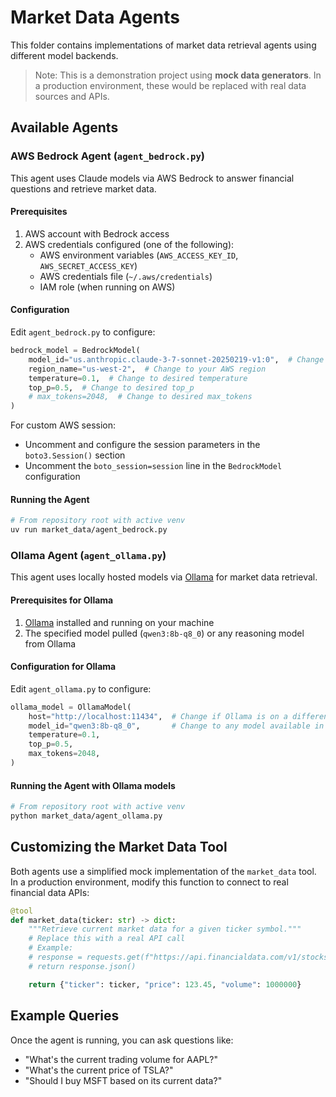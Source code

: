 # Market Data Agents

This folder contains implementations of market data retrieval agents using different model backends.

>Note: This is a demonstration project using **mock data generators**. In a production environment, these would be replaced with real data sources and APIs.

## Available Agents

### AWS Bedrock Agent (`agent_bedrock.py`)

This agent uses Claude models via AWS Bedrock to answer financial questions and retrieve market data.

#### Prerequisites

1. AWS account with Bedrock access
2. AWS credentials configured (one of the following):
   - AWS environment variables (`AWS_ACCESS_KEY_ID`, `AWS_SECRET_ACCESS_KEY`)
   - AWS credentials file (`~/.aws/credentials`)
   - IAM role (when running on AWS)

#### Configuration

Edit `agent_bedrock.py` to configure:

```python
bedrock_model = BedrockModel(
    model_id="us.anthropic.claude-3-7-sonnet-20250219-v1:0",  # Change model if needed
    region_name="us-west-2",  # Change to your AWS region
    temperature=0.1,  # Change to desired temperature
    top_p=0.5,  # Change to desired top_p
    # max_tokens=2048,  # Change to desired max_tokens
)
```

For custom AWS session:

- Uncomment and configure the session parameters in the `boto3.Session()` section
- Uncomment the `boto_session=session` line in the `BedrockModel` configuration

#### Running the Agent

```bash
# From repository root with active venv
uv run market_data/agent_bedrock.py
```

### Ollama Agent (`agent_ollama.py`)

This agent uses locally hosted models via [Ollama](https://ollama.ai/) for market data retrieval.

#### Prerequisites for Ollama

1. [Ollama](https://ollama.ai/) installed and running on your machine
2. The specified model pulled (`qwen3:8b-q8_0`) or any reasoning model from Ollama

#### Configuration for Ollama

Edit `agent_ollama.py` to configure:

```python
ollama_model = OllamaModel(
    host="http://localhost:11434",  # Change if Ollama is on a different host/port
    model_id="qwen3:8b-q8_0",       # Change to any model available in Ollama
    temperature=0.1,
    top_p=0.5,
    max_tokens=2048,
)
```

#### Running the Agent with Ollama models

```bash
# From repository root with active venv
python market_data/agent_ollama.py
```

## Customizing the Market Data Tool

Both agents use a simplified mock implementation of the `market_data` tool. In a production environment, modify this function to connect to real financial data APIs:

```python
@tool
def market_data(ticker: str) -> dict:
    """Retrieve current market data for a given ticker symbol."""
    # Replace this with a real API call
    # Example:
    # response = requests.get(f"https://api.financialdata.com/v1/stocks/{ticker}")
    # return response.json()

    return {"ticker": ticker, "price": 123.45, "volume": 1000000}
```

## Example Queries

Once the agent is running, you can ask questions like:

- "What's the current trading volume for AAPL?"
- "What's the current price of TSLA?"
- "Should I buy MSFT based on its current data?"
